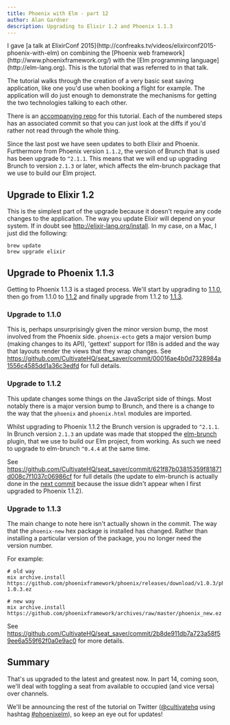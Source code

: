 ```yaml
---
title: Phoenix with Elm - part 12
author: Alan Gardner
description: Upgrading to Elixir 1.2 and Phoenix 1.1.3
---
```


<section class="callout">
  I gave [a talk at ElixirConf 2015](http://confreaks.tv/videos/elixirconf2015-phoenix-with-elm) on combining the [Phoenix web framework](http://www.phoenixframework.org/) with the [Elm programming language](http://elm-lang.org). This is the tutorial that was referred to in that talk.

  The tutorial walks through the creation of a very basic seat saving application, like one you'd use when booking a flight for example. The application will do just enough to demonstrate the mechanisms for getting the two technologies talking to each other.

  There is an [accompanying repo](https://github.com/CultivateHQ/seat_saver) for this tutorial. Each of the numbered steps has an associated commit so that you can just look at the diffs if you'd rather not read through the whole thing.
</section>

Since the last post we have seen updates to both Elixir and Phoenix. Furthermore from Phoenix version `1.1.2`, the version of Brunch that is used has been upgrade to `^2.1.1`. This means that we will end up upgrading Brunch to version `2.1.3` or later, which affects the elm-brunch package that we use to build our Elm project.

## Upgrade to Elixir 1.2

This is the simplest part of the upgrade because it doesn't require any code changes to the application. The way you update Elixir will depend on your system. If in doubt see <http://elixir-lang.org/install>. In my case, on a Mac, I just did the following:

```
brew update
brew upgrade elixir
```

## Upgrade to Phoenix 1.1.3

Getting to Phoenix 1.1.3 is a staged process. We'll start by upgrading to [1.1.0](https://github.com/CultivateHQ/seat_saver/commit/00016ae4b0d7328984a1556c4585dd1a36c3edfd), then go from 1.1.0 to [1.1.2](https://github.com/CultivateHQ/seat_saver/commit/621f87b03815359f81871d008c7f1037c06986cf) and finally upgrade from 1.1.2 to [1.1.3](https://github.com/CultivateHQ/seat_saver/commit/2b8de911db7a723a58f59ee6a559f62f0a0e9ac0).

### Upgrade to 1.1.0

This is, perhaps unsurprisingly given the minor version bump, the most involved from the Phoenix side. `phoenix-ecto` gets a major version bump (making changes to its API), 'gettext' support for I18n is added and the way that layouts render the views that they wrap changes. See <https://github.com/CultivateHQ/seat_saver/commit/00016ae4b0d7328984a1556c4585dd1a36c3edfd> for full details.

### Upgrade to 1.1.2

This update changes some things on the JavaScript side of things. Most notably there is a major version bump to Brunch, and there is a change to the way that the `phoenix` and `phoenix.html` modules are imported.

Whilst upgrading to Phoenix 1.1.2 the Brunch version is upgraded to `^2.1.1`. In Brunch version `2.1.3` an update was made that stopped the [elm-brunch](https://github.com/madsflensted/elm-brunch) plugin, that we use to build our Elm project, from working. As such we need to upgrade to elm-brunch `^0.4.4` at the same time.

See <https://github.com/CultivateHQ/seat_saver/commit/621f87b03815359f81871d008c7f1037c06986cf> for full details (the update to elm-brunch is actually done in the [next commit](https://github.com/CultivateHQ/seat_saver/commit/2b8de911db7a723a58f59ee6a559f62f0a0e9ac0) because the issue didn't appear when I first upgraded to Phoenix 1.1.2).

### Upgrade to 1.1.3

The main change to note here isn't actually shown in the commit. The way that the `phoenix-new` hex package is installed has changed. Rather than installing a particular version of the package, you no longer need the version number.

For example:

```
# old way
mix archive.install https://github.com/phoenixframework/phoenix/releases/download/v1.0.3/phoenix_new-1.0.3.ez

# new way
mix archive.install https://github.com/phoenixframework/archives/raw/master/phoenix_new.ez
```

See <https://github.com/CultivateHQ/seat_saver/commit/2b8de911db7a723a58f59ee6a559f62f0a0e9ac0> for more details.

## Summary

That's us upgraded to the latest and greatest now. In part 14, coming soon, we'll deal with toggling a seat from available to occupied (and vice versa) over channels.

We'll be announcing the rest of the tutorial on Twitter ([@cultivatehq](https://twitter.com/cultivatehq) using hashtag [#phoenixelm](https://twitter.com/hashtag/phoenixelm?src=hash)), so keep an eye out for updates!
